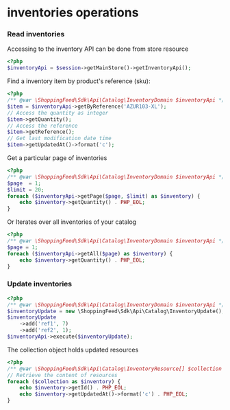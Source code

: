 # inventories operations

### Read inventories

Accessing to the inventory API can be done from store resource

```php
<?php
$inventoryApi = $session->getMainStore()->getInventoryApi();
```

Find a inventory item by product's reference (sku):

```php
<?php
/** @var \ShoppingFeed\Sdk\Api\Catalog\InventoryDomain $inventoryApi */
$item = $inventoryApi->getByReference('AZUR103-XL');
// Access the quantity as integer
$item->getQuantity();
// Access the reference
$item->getReference();
// Get last modification date time
$item->getUpdatedAt()->format('c');
```

Get a particular page of inventories

```php
<?php
/** @var \ShoppingFeed\Sdk\Api\Catalog\InventoryDomain $inventoryApi */
$page  = 1;
$limit = 20;
foreach ($inventoryApi->getPage($page, $limit) as $inventory) {
	echo $inventory->getQuantity() . PHP_EOL;
}
```

Or Iterates over all inventories of your catalog

```php
<?php
/** @var \ShoppingFeed\Sdk\Api\Catalog\InventoryDomain $inventoryApi */
$page = 1;
foreach ($inventoryApi->getAll($page) as $inventory) {
	echo $inventory->getQuantity() . PHP_EOL;
}
```

### Update inventories


```php
<?php
/** @var \ShoppingFeed\Sdk\Api\Catalog\InventoryDomain $inventoryApi */
$inventoryUpdate = new \ShoppingFeed\Sdk\Api\Catalog\InventoryUpdate();
$inventoryUpdate
    ->add('ref1', 7)
    ->add('ref2', 1);
$inventoryApi->execute($inventoryUpdate);
```

The collection object holds updated resources

```php
<?php
/** @var \ShoppingFeed\Sdk\Api\Catalog\InventoryResource[] $collection */
// Retrieve the content of resources
foreach ($collection as $inventory) {
	echo $inventory->getId() . PHP_EOL;
	echo $inventory->getUpdatedAt()->format('c') . PHP_EOL;
}
```
